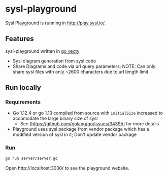# sysl-playground

Sysl Playground is running in http://play.sysl.io/.

## Features

sysl-playground written in [go vecty](https://github.com/gopherjs/vecty)

- Sysl diagram generation from sysl code
- Share Diagrams and code via url query parameters; NOTE: Can only share sysl files with only ~2600 characters due to url length limit


## Run locally
### Requirements
 - Go 1.12.4 or go 1.13 compiled from source with `initialSize` increased to accomodate the large binary size of sysl
    - See [https://github.com/golang/go/issues/34395] for more details
- Playground uses sysl package from vendor package which has a modified version of sysl in it; Don't update vendor package

### Run
```bash
go run server/server.go
```
Open http://localhost:3030/ to see the playground website.
